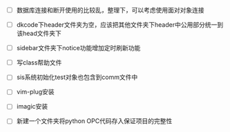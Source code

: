 - [ ] 数据库连接和断开使用的比较乱，整理下，可以考虑使用面对对象连接
- [ ] dkcode下header文件夹为空，应该把其他文件夹下header中公用部分统一到该head文件夹下
- [ ] sidebar文件夹下notice功能增加定时刷新功能
- [ ] 写class帮助文件
- [ ] sis系统初始化test对象也包含到comm文件中
- [ ] vim-plug安装
- [ ] imagic安装
- [ ] 新建一个文件夹将python OPC代码存入保证项目的完整性

